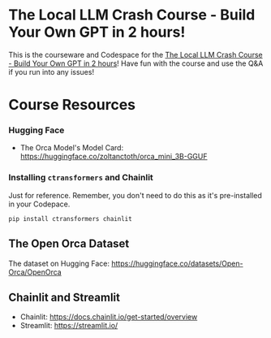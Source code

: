 # The Local LLM Crash Course - Build Your Own GPT in 2 hours!
This is the courseware and Codespace for the [The Local LLM Crash Course - Build Your Own GPT in 2 hours](https://www.udemy.com/course/the-local-llm-crash-course-build-a-hugging-face-ai-chatbot/?referralCode=EAD6017AA0001257DD9A)! Have fun with the course and use the Q&A if you run into any issues!

# Course Resources

### Hugging Face
* The Orca Model's Model Card: https://huggingface.co/zoltanctoth/orca_mini_3B-GGUF

###  Installing `ctransformers` and Chainlit
Just for reference. Remember, you don't need to do this as it's pre-installed in your Codepace.
```
pip install ctransformers chainlit
```

## The Open Orca Dataset
The dataset on Hugging Face: https://huggingface.co/datasets/Open-Orca/OpenOrca

## Chainlit and Streamlit
 * Chainlit: https://docs.chainlit.io/get-started/overview
 * Streamlit: https://streamlit.io/
